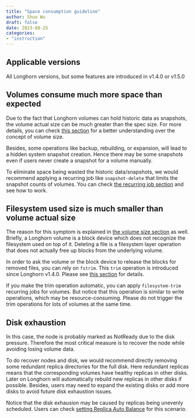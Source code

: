 ```yaml
---
title: "Space consumption guideline"
author: Shuo Wu
draft: false
date: 2023-08-25
categories:
- "instruction"
---
```


## Applicable versions

All Longhorn versions, but some features are introduced in v1.4.0 or v1.5.0

## Volumes consume much more space than expected

Due to the fact that Longhorn volumes can hold historic data as snapshots, the volume actual size can be much greater than the spec size. For more details, you can check [this section](../../docs/1.5.1/volumes-and-nodes/volume-size/#volume-actual-size) for a better understanding over the concept of volume size.

Besides, some operations like backup, rebuilding, or expansion, will lead to a hidden system snapshot creation. Hence there may be some snapshots even if users never create a snapshot for a volume manually.

To eliminate space being wasted the historic data/snapshots, we would recommend applying a recurring job like `snapshot-delete` that limits the snapshot counts of volumes. You can check [the recurring job section](../../docs/1.5.1/snapshots-and-backups/scheduling-backups-and-snapshots) and see how to work.

## Filesystem used size is much smaller than volume actual size

The reason for this symptom is explained in [the volume size section](../../docs/1.5.1/volumes-and-nodes/volume-size/#volume-actual-size) as well. Briefly, a Longhorn volume is a block device which does not recognize the filesystem used on top of it. Deleting a file is a filesystem layer operation that does not actually free up blocks from the underlying volume.

In order to ask the volume or the block device to release the blocks for removed files, you can rely on `fstrim`. This `trim` operation is introduced since Longhorn v1.4.0. Please see [this section](../../docs/1.5.1/volumes-and-nodes/trim-filesystem) for details.

If you make the trim operation automatic, you can apply `filesystem-trim` recurring jobs for volumes. But notice that this operation is similar to write operations, which may be resource-consuming. Please do not trigger the trim operations for lots of volumes at the same time.

## Disk exhaustion

In this case, the node is probably marked as NotReady due to the disk pressure. Therefore the most critical measure is to recover the node while avoiding losing volume data.

To do recover nodes and disk, we would recommend directly removing some redundant replica directories for the full disk. Here redundant replicas means that the corresponding volumes have healthy replicas in other disks. Later on Longhorn will automatically rebuild new replicas in other disks if possible.
Besides, users may need to expand the existing disks or add more disks to avoid future disk exhaustion issues.

Notice that the disk exhausion may be caused by replicas being unevenly scheduled. Users can check [setting Replica Auto Balance](../../docs/1.5.1/high-availability/auto-balance-replicas) for this scenario.

